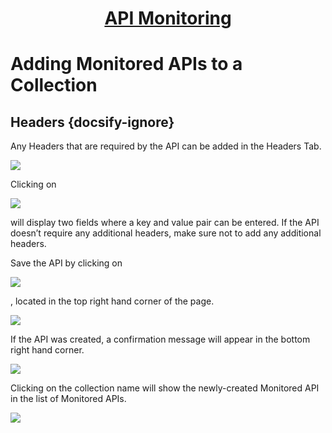 <h1 style="text-align: center; text-decoration:underline; font-weight: bold;">API Monitoring</h1>

# Adding Monitored APIs to a Collection
## Headers  {docsify-ignore}  

Any Headers that are required by the API can be added in the Headers Tab.

<img src="https://dmdug58z0ycm2.cloudfront.net/production/pub-site/images/_apiMonitoringImgs/Aspose.Words.55549bf5-5cbd-4794-a8ae-ae7657cb7b04.019.png">

Clicking on 

<img src="https://dmdug58z0ycm2.cloudfront.net/production/pub-site/images//_apiMonitoringImgs/Aspose.Words.55549bf5-5cbd-4794-a8ae-ae7657cb7b04.020.png">

will display two fields where a key and value pair can be entered. If the API doesn’t require any additional headers, make sure not to add any additional headers.

Save the API by clicking on 

<img src="https://dmdug58z0ycm2.cloudfront.net/production/pub-site/images/_apiMonitoringImgs/Aspose.Words.55549bf5-5cbd-4794-a8ae-ae7657cb7b04.021.png"> 

, located in the top right hand corner of the page. 

<img src="https://dmdug58z0ycm2.cloudfront.net/production/pub-site/images/_apiMonitoringImgs/Aspose.Words.55549bf5-5cbd-4794-a8ae-ae7657cb7b04.022.png">

If the API was created, a confirmation message will appear in the bottom right hand corner.

<img src="https://dmdug58z0ycm2.cloudfront.net/production/pub-site/images/_apiMonitoringImgs/Aspose.Words.55549bf5-5cbd-4794-a8ae-ae7657cb7b04.023.png">

Clicking on the collection name will show the newly-created Monitored API in the list of Monitored APIs.

<img src="https://dmdug58z0ycm2.cloudfront.net/production/pub-site/images/_apiMonitoringImgs/Aspose.Words.752ed8cd-8f62-4f5e-a43d-3af5acb4dbd1.001.png">
